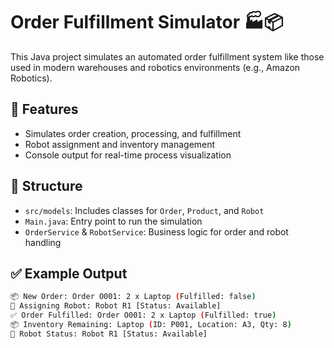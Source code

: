 # Order Fulfillment Simulator 🏭📦

This Java project simulates an automated order fulfillment system like those used in modern warehouses and robotics environments (e.g., Amazon Robotics).

## 🚀 Features
- Simulates order creation, processing, and fulfillment
- Robot assignment and inventory management
- Console output for real-time process visualization

## 📂 Structure
- `src/models`: Includes classes for `Order`, `Product`, and `Robot`
- `Main.java`: Entry point to run the simulation
- `OrderService` & `RobotService`: Business logic for order and robot handling

## ✅ Example Output
```bash
📦 New Order: Order O001: 2 x Laptop (Fulfilled: false)
🤖 Assigning Robot: Robot R1 [Status: Available]
✅ Order Fulfilled: Order O001: 2 x Laptop (Fulfilled: true)
📦 Inventory Remaining: Laptop (ID: P001, Location: A3, Qty: 8)
🤖 Robot Status: Robot R1 [Status: Available]

